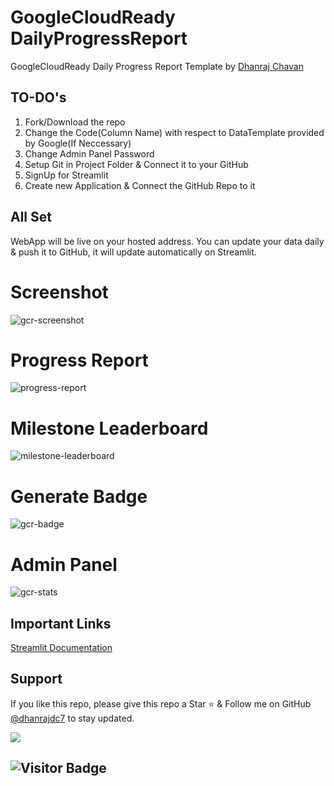 # GoogleCloudReady DailyProgressReport
GoogleCloudReady Daily Progress Report Template by [Dhanraj Chavan](https://github.com/dhanrajdc7)

## TO-DO's
1. Fork/Download the repo
2. Change the Code(Column Name) with respect to DataTemplate provided by Google(If Neccessary)
3. Change Admin Panel Password
4. Setup Git in Project Folder & Connect it to your GitHub
5. SignUp for Streamlit
6. Create new Application & Connect the GitHub Repo to it

## All Set
WebApp will be live on your hosted address. You can update your data daily & push it to GitHub, it will update automatically on Streamlit.

# Screenshot
![gcr-screenshot](https://user-images.githubusercontent.com/39642060/167449160-95f69c48-2a51-4b85-9255-ae90fce63f20.png)

# Progress Report
![progress-report](https://user-images.githubusercontent.com/39642060/167451307-3d306904-44b7-427c-9023-5cf00223ec58.png)

# Milestone Leaderboard
![milestone-leaderboard](https://user-images.githubusercontent.com/39642060/167451436-78d3c56f-b40a-4a6c-baca-c552fd67c57c.png)

# Generate Badge
![gcr-badge](https://user-images.githubusercontent.com/39642060/167451563-ad22fe92-d646-4c6b-91db-d0cf57346e09.png)

# Admin Panel
![gcr-stats](https://user-images.githubusercontent.com/39642060/167451682-e9d204cc-56dd-4f82-a31d-a643c7839482.png)


## Important Links
[Streamlit Documentation](https://docs.streamlit.io/en/stable/)

## Support
If you like this repo, please give this repo a Star ⭐️ & Follow me on GitHub [@dhanrajdc7](https://github.com/dhanrajdc7) to stay updated. 

<a href="https://www.buymeacoffee.com/codingpotter"><img src="https://img.buymeacoffee.com/button-api/?text=Buy me a coffee&emoji=&slug=codingpotter&button_colour=5F7FFF&font_colour=ffffff&font_family=Cookie&outline_colour=000000&coffee_colour=FFDD00"></a>

## ![Visitor Badge](https://visitor-badge.laobi.icu/badge?page_id=gcr-dashboard)
